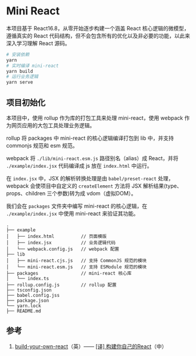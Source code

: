 # Mini React
本项目基于 React16.8，从零开始逐步构建一个涵盖 React 核心逻辑的微模型，遵循真实的 React 代码结构，但不会包含所有的优化以及非必要的功能，以此来深入学习理解 React 源码。

```bash
# 安装依赖
yarn
# 实时编译 mini-react 
yarn build
# 运行业务逻辑
yarn serve
```
## 项目初始化
本项目中，使用 rollup 作为库的打包工具来处理 mini-react，使用 webpack 作为网页应用的大包工具处理业务逻辑。

rollup 将 packages 中 mini-react 的核心逻辑编译打包到 lib 中，并支持 commonjs 规范和 esm 规范。

webpack 将 `./lib/mini-react.esm.js` 路径别名（alias）成 React，并将 `./example/index.jsx` 代码编译成 js 放在 `index.html` 中运行。

在 `index.jsx` 中，JSX 的解析转换处理是由 `babel/preset-react` 处理，webpack 会使项目中自定义的 `createElement` 方法将 JSX 解析结果(type、props、children 三个参数)转为成 vdom（虚拟DOM）。

我们会在 `packages` 文件夹中编写 mini-react 的核心逻辑，在 `./example/index.jsx` 中使用 mini-react 来验证其功能。
```
.
├── example
│   ├── index.html          // 页面模版
│   ├── index.jsx           // 业务逻辑代码
│   └── webpack.config.js   // webpack 配置
├── lib
│   ├── mini-react.cjs.js   // 支持 CommonJS 规范的模块
│   └── mini-react.esm.js   // 支持 ESModule 规范的模块
├── packages                // mini-react 核心库
│   └── index.ts        
├── rollup.config.js        // rollup 配置
├── tsconfig.json           
├── babel.config.jss
├── package.json
└── yarn.lock
├── README.md
```

## 参考
1. [build-your-own-react](https://pomb.us/build-your-own-react/)（英）—— [[译] 构建你自己的React](https://juejin.cn/post/6874246838124445703#heading-3)（中）
